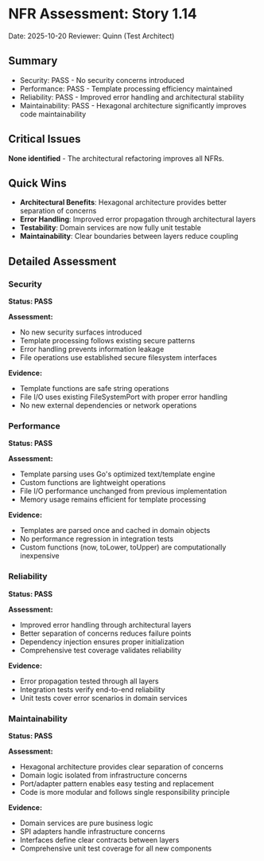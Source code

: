 # NFR Assessment: Story 1.14

Date: 2025-10-20
Reviewer: Quinn (Test Architect)

## Summary

- Security: PASS - No security concerns introduced
- Performance: PASS - Template processing efficiency maintained
- Reliability: PASS - Improved error handling and architectural stability
- Maintainability: PASS - Hexagonal architecture significantly improves code maintainability

## Critical Issues

**None identified** - The architectural refactoring improves all NFRs.

## Quick Wins

- **Architectural Benefits**: Hexagonal architecture provides better separation of concerns
- **Error Handling**: Improved error propagation through architectural layers
- **Testability**: Domain services are now fully unit testable
- **Maintainability**: Clear boundaries between layers reduce coupling

## Detailed Assessment

### Security

**Status: PASS**

**Assessment:**
- No new security surfaces introduced
- Template processing follows existing secure patterns
- Error handling prevents information leakage
- File operations use established secure filesystem interfaces

**Evidence:**
- Template functions are safe string operations
- File I/O uses existing FileSystemPort with proper error handling
- No new external dependencies or network operations

### Performance

**Status: PASS**

**Assessment:**
- Template parsing uses Go's optimized text/template engine
- Custom functions are lightweight operations
- File I/O performance unchanged from previous implementation
- Memory usage remains efficient for template processing

**Evidence:**
- Templates are parsed once and cached in domain objects
- No performance regression in integration tests
- Custom functions (now, toLower, toUpper) are computationally inexpensive

### Reliability

**Status: PASS**

**Assessment:**
- Improved error handling through architectural layers
- Better separation of concerns reduces failure points
- Dependency injection ensures proper initialization
- Comprehensive test coverage validates reliability

**Evidence:**
- Error propagation tested through all layers
- Integration tests verify end-to-end reliability
- Unit tests cover error scenarios in domain services

### Maintainability

**Status: PASS**

**Assessment:**
- Hexagonal architecture provides clear separation of concerns
- Domain logic isolated from infrastructure concerns
- Port/adapter pattern enables easy testing and replacement
- Code is more modular and follows single responsibility principle

**Evidence:**
- Domain services are pure business logic
- SPI adapters handle infrastructure concerns
- Interfaces define clear contracts between layers
- Comprehensive unit test coverage for all new components
